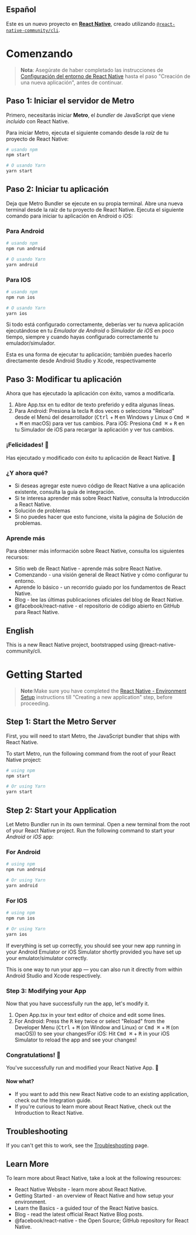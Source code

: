 ## Español

Este es un nuevo proyecto en [**React Native**](https://reactnative.dev), creado utilizando [`@react-native-community/cli`](https://github.com/react-native-community/cli).

# Comenzando

>**Nota**: Asegúrate de haber completado las instrucciones de [Configuración del entorno de React Native](https://reactnative.dev/docs/environment-setup) hasta el paso "Creación de una nueva aplicación", antes de continuar.

## Paso 1: Iniciar el servidor de Metro

Primero, necesitarás iniciar **Metro**, el _bundler_ de JavaScript que viene _incluido_ con React Native.

Para iniciar Metro, ejecuta el siguiente comando desde la _raíz_ de tu proyecto de React Native:

```bash
# usando npm
npm start

# O usando Yarn
yarn start
```

## Paso 2: Iniciar tu aplicación
Deja que Metro Bundler se ejecute en su propia terminal. Abre una nueva terminal desde la raíz de tu proyecto de React Native. Ejecuta el siguiente comando para iniciar tu aplicación en Android o iOS:

### Para Android
```bash
# usando npm
npm run android

# O usando Yarn
yarn android
```
### Para IOS
```bash
# usando npm
npm run ios

# O usando Yarn
yarn ios
```
Si todo está configurado correctamente, deberías ver tu nueva aplicación ejecutándose en tu <i>Emulador de Android</i> o <i>Simulador de iOS</i> en poco tiempo, siempre y cuando hayas configurado correctamente tu emulador/simulador.

Esta es una forma de ejecutar tu aplicación; también puedes hacerlo directamente desde Android Studio y Xcode, respectivamente

## Paso 3: Modificar tu aplicación
Ahora que has ejecutado la aplicación con éxito, vamos a modificarla.

1. Abre App.tsx en tu editor de texto preferido y edita algunas líneas.
2. Para Android: Presiona la tecla <kbd>R</kbd> dos veces o selecciona "Reload" desde el Menú del desarrollador (<kbd>Ctrl</kbd> + <kbd>M</kbd> en Windows y Linux o <kbd>Cmd ⌘</kbd> + <kbd>M</kbd> en macOS) para ver tus cambios. Para iOS: Presiona <kbd>Cmd ⌘</kbd> + <kbd>R</kbd> en tu Simulador de iOS para recargar la aplicación y ver tus cambios.

### ¡Felicidades! :tada:
Has ejecutado y modificado con éxito tu aplicación de React Native. :partying_face:

### ¿Y ahora qué?
* Si deseas agregar este nuevo código de React Native a una aplicación existente, consulta la guía de integración.
* Si te interesa aprender más sobre React Native, consulta la Introducción a React Native.
* Solución de problemas
* Si no puedes hacer que esto funcione, visita la página de Solución de problemas.

### Aprende más
Para obtener más información sobre React Native, consulta los siguientes recursos:

* Sitio web de React Native - aprende más sobre React Native.
* Comenzando - una visión general de React Native y cómo configurar tu entorno.
* Aprende lo básico - un recorrido guiado por los fundamentos de React Native.
* Blog - lee las últimas publicaciones oficiales del blog de React Native.
* @facebook/react-native - el repositorio de código abierto en GitHub para React Native.

## English
This is a new React Native project, bootstrapped using @react-native-community/cli.

# Getting Started

>**Note**:Make sure you have completed the [React Native - Environment Setup]((https://reactnative.dev/docs/environment-setup)) instructions till "Creating a new application" step, before proceeding.

## Step 1: Start the Metro Server
First, you will need to start Metro, the JavaScript bundler that ships with React Native.

To start Metro, run the following command from the root of your React Native project:

```bash
# using npm
npm start

# Or using Yarn
yarn start
```

## Step 2: Start your Application
Let Metro Bundler run in its own terminal. Open a new terminal from the root of your React Native project. Run the following command to start your <i>Android</i> or <i>iOS</i> app:

### For Android
```bash
# using npm
npm run android

# Or using Yarn
yarn android
```
### For IOS
```bash
# using npm
npm run ios

# Or using Yarn
yarn ios
```
If everything is set up correctly, you should see your new app running in your Android Emulator or iOS Simulator shortly provided you have set up your emulator/simulator correctly.

This is one way to run your app — you can also run it directly from within Android Studio and Xcode respectively.

### Step 3: Modifying your App
Now that you have successfully run the app, let's modify it.

1. Open App.tsx in your text editor of choice and edit some lines.
2. For Android: Press the <kbd>R</kbd> key twice or select "Reload" from the Developer Menu (<kbd>Ctrl</kbd> + <kbd>M</kbd> (on Window and Linux) or <kbd>Cmd ⌘</kbd> + <kbd>M</kbd> (on macOS)) to see your changes!For iOS: Hit <kbd>Cmd ⌘</kbd> + <kbd>R</kbd> in your iOS Simulator to reload the app and see your changes!

### Congratulations! :tada:
You've successfully run and modified your React Native App. :partying_face:

#### Now what?
* If you want to add this new React Native code to an existing application, check out the Integration guide.
* If you're curious to learn more about React Native, check out the Introduction to React Native.

## Troubleshooting
If you can't get this to work, see the [Troubleshooting](https://reactnative.dev/docs/troubleshooting) page.

## Learn More
To learn more about React Native, take a look at the following resources:

* React Native Website - learn more about React Native.
* Getting Started - an overview of React Native and how setup your environment.
* Learn the Basics - a guided tour of the React Native basics.
* Blog - read the latest official React Native Blog posts.
* @facebook/react-native - the Open Source; GitHub repository for React Native.
